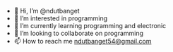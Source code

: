 - 👋 Hi, I’m @ndutbanget
- 👀 I’m interested in programming
- 🌱 I’m currently learning programming and electronic
- 💞️ I’m looking to collaborate on programming
- 📫 How to reach me ndutbanget54@gmail.com

<!---
ndutbanget/ndutbanget is a ✨ special ✨ repository because its `README.md` (this file) appears on your GitHub profile.
You can click the Preview link to take a look at your changes.
--->
